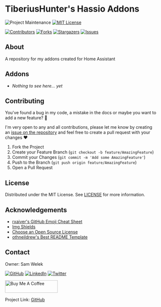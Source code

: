 # TiberiusHunter's Hassio Addons

<!-- PROJECT SHIELDS -->
<!--
*** I'm using markdown "reference style" links for readability.
*** Reference links are enclosed in brackets [ ] instead of parentheses ( ).
*** See the bottom of this document for the declaration of the reference variables
*** for contributors-url, forks-url, etc. This is an optional, concise syntax you may use.
*** https://www.markdownguide.org/basic-syntax/#reference-style-links
-->

![Project Maintenance][maintenance-shield]
[![MIT License][license-shield]][license-url]

[![Contributors][contributors-shield]][contributors-url]
[![Forks][forks-shield]][forks-url]
[![Stargazers][stars-shield]][stars-url]
[![Issues][issues-shield]][issues-url]

<!-- ABOUT -->
## About

A repository for my addons created for Home Assistant

<!-- ADDONS -->
## Addons

- *Nothing to see here... yet*

<!-- CONTRIBUTING -->
## Contributing

You've found a bug in my code, a mistake in the docs or maybe you want to add a new feature? :thinking:

I'm very open to any and all contributions, please let me know by creating an [issue on the repository][issues-url] and feel free to create a pull request with your changes :heart:

1. Fork the Project
2. Create your Feature Branch (`git checkout -b feature/AmazingFeature`)
3. Commit your Changes (`git commit -m 'Add some AmazingFeature'`)
4. Push to the Branch (`git push origin feature/AmazingFeature`)
5. Open a Pull Request

<!-- LICENSE -->
## License

Distributed under the MIT License. See [LICENSE][license-url] for more information.

<!-- ACKNOWLEDGEMENTS -->
## Acknowledgements

- [rxaiver's GitHub Emoji Cheat Sheet][1]
- [Img Shields][2]
- [Choose an Open Source License][3]
- [othneildrew's Best README Template][4]

<!-- CONTACT -->
## Contact

Owner: Sam Welek

[![GitHub][github-shield]][github-url]
[![LinkedIn][linkedin-shield]][linkedin-url]
[![Twitter][twitter-shield]][twitter-url]

<a href="https://www.buymeacoffee.com/tiberiushunter" target="_blank"> <img src="https://cdn.buymeacoffee.com/buttons/default-yellow.png" alt="Buy Me A Coffee" height="41" width="174"></a>

Project Link: [GitHub][project-url]

<!-- MARKDOWN LINKS & IMAGES -->
<!-- https://www.markdownguide.org/basic-syntax/#reference-style-links -->

<!-- Project Specific -->
[project-url]: https://github.com/tiberiushunter/hassio-addons

[maintenance-shield]: https://img.shields.io/maintenance/yes/2020.svg?style=for-the-badge

[contributors-shield]: https://img.shields.io/github/contributors/tiberiushunter/hassio-addons.svg?style=for-the-badge
[contributors-url]: https://github.com/tiberiushunter/hassio-addons/graphs/contributors

[forks-shield]: https://img.shields.io/github/forks/tiberiushunter/hassio-addons.svg?style=for-the-badge
[forks-url]: https://github.com/tiberiushunter/hassio-addons/network/members

[stars-shield]: https://img.shields.io/github/stars/tiberiushunter/hassio-addons.svg?style=for-the-badge
[stars-url]: https://github.com/tiberiushunter/hassio-addons/stargazers

[issues-shield]: https://img.shields.io/github/issues/tiberiushunter/hassio-addons.svg?style=for-the-badge
[issues-url]: https://github.com/tiberiushunter/hassio-addons/issues

[license-shield]: https://img.shields.io/github/license/tiberiushunter/hassio-addons.svg?style=for-the-badge
[license-url]: https://github.com/tiberiushunter/hassio-addons/blob/main/LICENSE

<!-- Contact Specific -->
[github-shield]: https://img.shields.io/badge/-GitHub-black.svg?style=for-the-badge&logo=github&colorB=555
[github-url]: https://github.com/tiberiushunter

[linkedin-shield]: https://img.shields.io/badge/-LinkedIn-black.svg?style=for-the-badge&logo=linkedin&colorB=555
[linkedin-url]: https://linkedin.com/in/sam-welek

[twitter-shield]: https://img.shields.io/badge/-Twitter-black.svg?style=for-the-badge&logo=twitter&colorB=555
[twitter-url]: https://twitter.com/samwelek

<!-- Acknowledgement Specific -->
[1]: https://gist.github.com/rxaviers/7360908
[2]: https://shields.io
[3]: https://choosealicense.com
[4]: https://github.com/othneildrew/Best-README-Template
